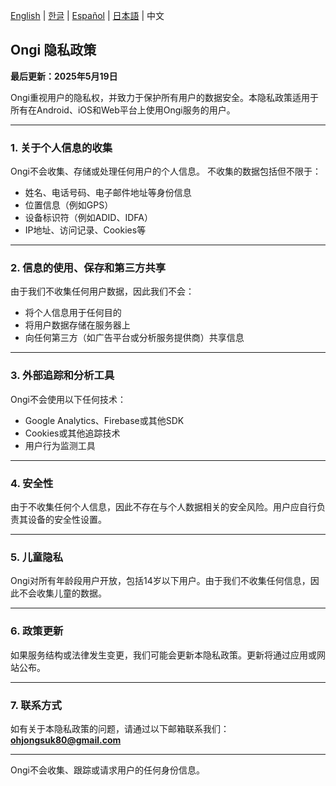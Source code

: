 [English](./ongi-privacy) | [한글](./ongi-privacy-ko) | [Español](./ongi-privacy-es) | [日本語](./ongi-privacy-ja) | 中文

## **Ongi 隐私政策**

**最后更新：2025年5月19日**

Ongi重视用户的隐私权，并致力于保护所有用户的数据安全。本隐私政策适用于所有在Android、iOS和Web平台上使用Ongi服务的用户。

---

### 1. 关于个人信息的收集

Ongi不会收集、存储或处理任何用户的个人信息。
不收集的数据包括但不限于：

* 姓名、电话号码、电子邮件地址等身份信息
* 位置信息（例如GPS）
* 设备标识符（例如ADID、IDFA）
* IP地址、访问记录、Cookies等

---

### 2. 信息的使用、保存和第三方共享

由于我们不收集任何用户数据，因此我们不会：

* 将个人信息用于任何目的
* 将用户数据存储在服务器上
* 向任何第三方（如广告平台或分析服务提供商）共享信息

---

### 3. 外部追踪和分析工具

Ongi不会使用以下任何技术：

* Google Analytics、Firebase或其他SDK
* Cookies或其他追踪技术
* 用户行为监测工具

---

### 4. 安全性

由于不收集任何个人信息，因此不存在与个人数据相关的安全风险。用户应自行负责其设备的安全性设置。

---

### 5. 儿童隐私

Ongi对所有年龄段用户开放，包括14岁以下用户。由于我们不收集任何信息，因此不会收集儿童的数据。

---

### 6. 政策更新

如果服务结构或法律发生变更，我们可能会更新本隐私政策。更新将通过应用或网站公布。

---

### 7. 联系方式

如有关于本隐私政策的问题，请通过以下邮箱联系我们：**ohjongsuk80@gmail.com**

---

Ongi不会收集、跟踪或请求用户的任何身份信息。
